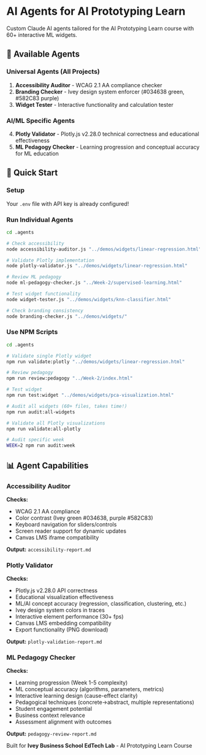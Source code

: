 # AI Agents for AI Prototyping Learn

Custom Claude AI agents tailored for the AI Prototyping Learn course with 60+ interactive ML widgets.

## 🤖 Available Agents

### Universal Agents (All Projects)
1. **Accessibility Auditor** - WCAG 2.1 AA compliance checker
2. **Branding Checker** - Ivey design system enforcer (#034638 green, #582C83 purple)
3. **Widget Tester** - Interactive functionality and calculation tester

### AI/ML Specific Agents
4. **Plotly Validator** - Plotly.js v2.28.0 technical correctness and educational effectiveness
5. **ML Pedagogy Checker** - Learning progression and conceptual accuracy for ML education

## 🚀 Quick Start

### Setup
Your `.env` file with API key is already configured!

### Run Individual Agents
```bash
cd .agents

# Check accessibility
node accessibility-auditor.js "../demos/widgets/linear-regression.html"

# Validate Plotly implementation
node plotly-validator.js "../demos/widgets/linear-regression.html"

# Review ML pedagogy
node ml-pedagogy-checker.js "../Week-2/supervised-learning.html"

# Test widget functionality
node widget-tester.js "../demos/widgets/knn-classifier.html"

# Check branding consistency
node branding-checker.js "../demos/widgets/"
```

### Use NPM Scripts
```bash
cd .agents

# Validate single Plotly widget
npm run validate:plotly "../demos/widgets/linear-regression.html"

# Review pedagogy
npm run review:pedagogy "../Week-2/index.html"

# Test widget
npm run test:widget "../demos/widgets/pca-visualization.html"

# Audit all widgets (60+ files, takes time!)
npm run audit:all-widgets

# Validate all Plotly visualizations
npm run validate:all-plotly

# Audit specific week
WEEK=2 npm run audit:week
```

## 📊 Agent Capabilities

### Accessibility Auditor
**Checks:**
- WCAG 2.1 AA compliance
- Color contrast (Ivey green #034638, purple #582C83)
- Keyboard navigation for sliders/controls
- Screen reader support for dynamic updates
- Canvas LMS iframe compatibility

**Output:** `accessibility-report.md`

### Plotly Validator
**Checks:**
- Plotly.js v2.28.0 API correctness
- Educational visualization effectiveness
- ML/AI concept accuracy (regression, classification, clustering, etc.)
- Ivey design system colors in traces
- Interactive element performance (30+ fps)
- Canvas LMS embedding compatibility
- Export functionality (PNG download)

**Output:** `plotly-validation-report.md`

### ML Pedagogy Checker
**Checks:**
- Learning progression (Week 1-5 complexity)
- ML conceptual accuracy (algorithms, parameters, metrics)
- Interactive learning design (cause-effect clarity)
- Pedagogical techniques (concrete→abstract, multiple representations)
- Student engagement potential
- Business context relevance
- Assessment alignment with outcomes

**Output:** `pedagogy-review-report.md`

Built for **Ivey Business School EdTech Lab** - AI Prototyping Learn Course
